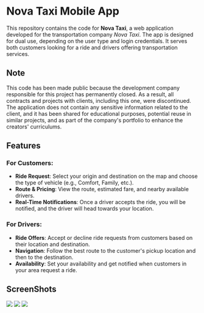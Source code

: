 # Nova Taxi Mobile App

This repository contains the code for **Nova Taxi**, a web application developed for the transportation company *Nova Taxi*. The app is designed for dual use, depending on the user type and login credentials. It serves both customers looking for a ride and drivers offering transportation services.

## Note
This code has been made public because the development company responsible for this project has permanently closed.
As a result, all contracts and projects with clients, including this one, were discontinued.
The application does not contain any sensitive information related to the client, and it has been shared for educational purposes, potential reuse in similar projects, and as part of the company's portfolio to enhance the creators' curriculums.


## Features

### For Customers:
- **Ride Request**: Select your origin and destination on the map and choose the type of vehicle (e.g., Comfort, Family, etc.).
- **Route & Pricing**: View the route, estimated fare, and nearby available drivers.
- **Real-Time Notifications**: Once a driver accepts the ride, you will be notified, and the driver will head towards your location.

### For Drivers:
- **Ride Offers**: Accept or decline ride requests from customers based on their location and destination.
- **Navigation**: Follow the best route to the customer's pickup location and then to the destination.
- **Availability**: Set your availability and get notified when customers in your area request a ride.

## ScreenShots
<img src="https://github.com/QNecesitas/NovaTaxi/blob/main/ScreenShots/novataxi_3.png">
<img src="https://github.com/QNecesitas/NovaTaxi/blob/main/ScreenShots/novataxi_2.png">
<img src="https://github.com/QNecesitas/NovaTaxi/blob/main/ScreenShots/novataxi_1.png">
